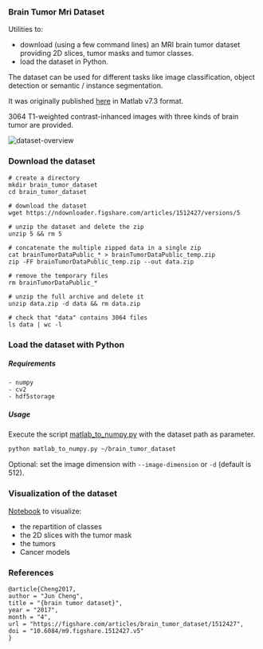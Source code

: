 ### Brain Tumor Mri Dataset
Utilities to:
- download (using a few command lines) an MRI brain tumor dataset providing 2D slices, tumor masks and tumor classes.
- load the dataset in Python.

The dataset can be used for different tasks like image classification, object detection or semantic / instance segmentation. 

It was originally published [here](https://figshare.com/articles/brain_tumor_dataset/1512427) in Matlab v7.3 format.

3064 T1-weighted contrast-inhanced images with three kinds of brain tumor are provided.

![dataset-overview](https://github.com/guillaumefrd/brain-tumor-mri-dataset/blob/master/images/slices_example.png?raw=true)

### Download the dataset

```console
# create a directory
mkdir brain_tumor_dataset
cd brain_tumor_dataset

# download the dataset
wget https://ndownloader.figshare.com/articles/1512427/versions/5

# unzip the dataset and delete the zip
unzip 5 && rm 5

# concatenate the multiple zipped data in a single zip
cat brainTumorDataPublic_* > brainTumorDataPublic_temp.zip
zip -FF brainTumorDataPublic_temp.zip --out data.zip

# remove the temporary files
rm brainTumorDataPublic_*

# unzip the full archive and delete it 
unzip data.zip -d data && rm data.zip

# check that "data" contains 3064 files
ls data | wc -l
```

### Load the dataset with Python

##### Requirements
```
- numpy
- cv2
- hdf5storage
```

##### Usage
Execute the script [matlab_to_numpy.py](https://github.com/guillaumefrd/brain-tumor-mri-dataset/blob/master/matlab_to_numpy.py) with the dataset path as parameter. 

```bash
python matlab_to_numpy.py ~/brain_tumor_dataset
```
Optional: set the image dimension with `--image-dimension` or `-d` (default is 512).

### Visualization of the dataset

[Notebook](https://github.com/guillaumefrd/brain-tumor-mri-dataset/blob/master/data_visualization.ipynb) to visualize:
- the repartition of classes
- the 2D slices with the tumor mask
- the tumors
- Cancer models 

### References

```
@article{Cheng2017,
author = "Jun Cheng",
title = "{brain tumor dataset}",
year = "2017",
month = "4",
url = "https://figshare.com/articles/brain_tumor_dataset/1512427",
doi = "10.6084/m9.figshare.1512427.v5"
}
```
